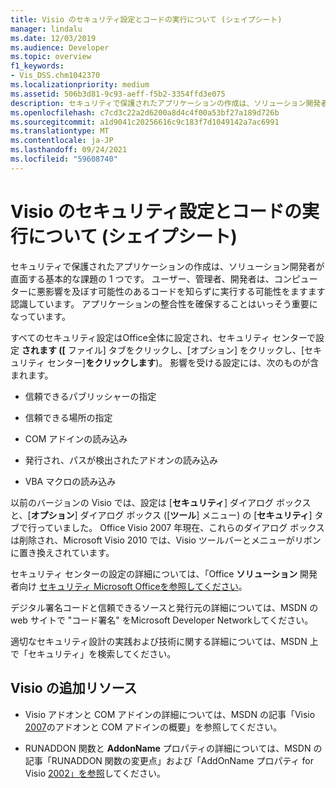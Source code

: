 ```yaml
---
title: Visio のセキュリティ設定とコードの実行について (シェイプシート)
manager: lindalu
ms.date: 12/03/2019
ms.audience: Developer
ms.topic: overview
f1_keywords:
- Vis_DSS.chm1042370
ms.localizationpriority: medium
ms.assetid: 506b3d81-9c93-aeff-f5b2-3354ffd3e075
description: セキュリティで保護されたアプリケーションの作成は、ソリューション開発者が直面する基本的な課題の 1 つです。 ユーザー、管理者、開発者は、コンピューターに悪影響を及ぼす可能性のあるコードを知らずに実行する可能性をますます認識しています。 アプリケーションの整合性を確保することはいっそう重要になっています。
ms.openlocfilehash: c7cd3c22a2d6200a8d4c4f00a53bf27a189d726b
ms.sourcegitcommit: a1d9041c20256616c9c183f7d1049142a7ac6991
ms.translationtype: MT
ms.contentlocale: ja-JP
ms.lasthandoff: 09/24/2021
ms.locfileid: "59608740"
---
```

# <a name="about-security-settings-and-running-code-in-visio-shapesheet"></a>Visio のセキュリティ設定とコードの実行について (シェイプシート)

 セキュリティで保護されたアプリケーションの作成は、ソリューション開発者が直面する基本的な課題の 1 つです。 ユーザー、管理者、開発者は、コンピューターに悪影響を及ぼす可能性のあるコードを知らずに実行する可能性をますます認識しています。 アプリケーションの整合性を確保することはいっそう重要になっています。 
  
すべてのセキュリティ設定はOffice全体に設定され、セキュリティ センターで設定 **されます ([** ファイル] タブをクリックし、[オプション] をクリックし、[セキュリティ センター]**をクリックします**)。 影響を受ける設定には、次のものが含まれます。
  
- 信頼できるパブリッシャーの指定
    
- 信頼できる場所の指定
    
- COM アドインの読み込み 
    
- 発行され、パスが検出されたアドオンの読み込み
    
- VBA マクロの読み込み
    
以前のバージョンの Visio では、設定は [**セキュリティ**] ダイアログ ボックスと、[**オプション**] ダイアログ ボックス ([**ツール**] メニュー) の [**セキュリティ**] タブで行っていました。 Office Visio 2007 年現在、これらのダイアログ ボックスは削除され、Microsoft Visio 2010 では、Visio ツールバーとメニューがリボンに置き換えされています。 
  
セキュリティ センターの設定の詳細については、「Office **ソリューション** 開発者向け [セキュリティ Microsoft Officeを参照してください](https://docs.microsoft.com/previous-versions/office/developer/office-2007/aa433259(v=office.12))。
  
 デジタル署名コードと信頼できるソースと発行元の詳細については、MSDN の web サイトで "コード署名" をMicrosoft Developer Networkしてください。 
  
適切なセキュリティ設計の実践および技術に関する詳細については、MSDN 上で「セキュリティ」を検索してください。 
  
## <a name="additional-visio-resources"></a>Visio の追加リソース

- Visio アドオンと COM アドインの詳細については、MSDN の記事「Visio [2007](https://docs.microsoft.com/previous-versions/office/developer/office-2007/bb851468(v=office.12))のアドオンと COM アドインの概要」を参照してください。
    
- RUNADDON 関数と **AddonName** プロパティの詳細については、MSDN の記事「RUNADDON 関数の変更点」および「AddOnName プロパティ for Visio [2002」を参照](https://docs.microsoft.com/previous-versions/office/developer/office-xp/aa140368(v=office.10))してください。
    

